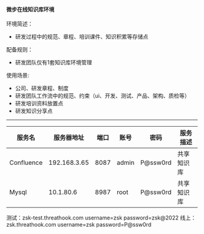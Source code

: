 #### 微步在线知识库环境

环境简述：
* 研发过程中的规范、章程、培训课件、知识积累等存储点

配备规则：
* 研发团队仅有1套知识库环境管理

使用场景:
* 公司、研发章程、制度
* 研发团队工作流中的规范、约束（ui、开发、测试、产品、架构、质检等）
* 研发培训资料放置点
* 研发知识分享点


---

|服务名|服务器地址|端口|账号|密码|服务描述|
|-----|--------|----|---|---|------|
|Confluence|192.168.3.65|8087|admin|P@ssw0rd|共享知识库|
|Mysql|10.1.80.6|8987|root|P@ssw0rd|共享知识库|


测试：zsk-test.threathook.com
username=zsk
password=zsk@2022
线上：zsk.threathook.com
username=zsk
password=P@ssw0rd
